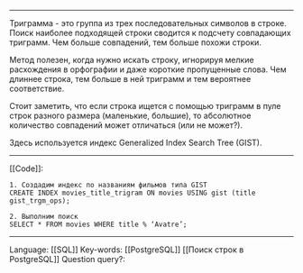___
Триграмма - это группа из трех последовательных символов в строке. Поиск наиболее подходящей строки сводится к подсчету совпадающих триграмм. Чем больше совпадений, тем больше похожи строки. 

Метод полезен, когда нужно искать строку, игнорируя мелкие расхождения в орфографии и даже короткие пропущенные слова. 
Чем длиннее строка, тем больше в ней триграмм и тем вероятнее соответствие. 

Стоит заметить, что если строка ищется с помощью триграмм в пуле строк разного размера (маленькие, большие), то абсолютное количество совпадений может отличаться (или не может?). 

Здесь используется индекс Generalized Index Search Tree (GIST).
___
[[Code]]:
```
1. Создадим индекс по названиям фильмов типа GIST
CREATE INDEX movies_title_trigram ON movies USING gist (title gist_trgm_ops);

2. Выполним поиск
SELECT * FROM movies WHERE title % ‘Avatre’;

```
___
Language: [[SQL]]
Key-words:  [[PostgreSQL]] [[Поиск строк в PostgreSQL]]
Question query?: 